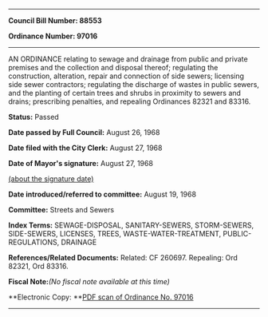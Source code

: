 

********

**Council Bill Number: 88553**
   
**Ordinance Number: 97016**
********

 AN ORDINANCE relating to sewage and drainage from public and private premises and the collection and disposal thereof; regulating the construction, alteration, repair and connection of side sewers; licensing side sewer contractors; regulating the discharge of wastes in public sewers, and the planting of certain trees and shrubs in proximity to sewers and drains; prescribing penalties, and repealing Ordinances 82321 and 83316.

**Status:** Passed
   
**Date passed by Full Council:** August 26, 1968
   
**Date filed with the City Clerk:** August 27, 1968
   
**Date of Mayor's signature:** August 27, 1968
   
[(about the signature date)](/~public/approvaldate.htm)
   
   
   
**Date introduced/referred to committee:** August 19, 1968
   
**Committee:** Streets and Sewers
   
   
**Index Terms:** SEWAGE-DISPOSAL, SANITARY-SEWERS, STORM-SEWERS, SIDE-SEWERS, LICENSES, TREES, WASTE-WATER-TREATMENT, PUBLIC-REGULATIONS, DRAINAGE

**References/Related Documents:** Related: CF 260697. Repealing: Ord 82321, Ord 83316.

**Fiscal Note:**_(No fiscal note available at this time)_

**Electronic Copy: **[PDF scan of Ordinance No. 97016](/~archives/Ordinances/Ord_97016.pdf)

********


